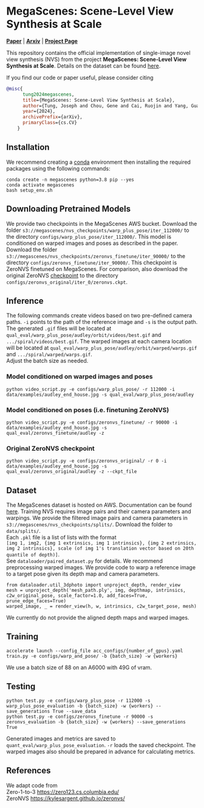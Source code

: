 # MegaScenes: Scene-Level View Synthesis at Scale

[**Paper**](https://megascenes.github.io/MegaScenes_paper_v1.pdf) | [**Arxiv**](https://arxiv.org/abs/) | [**Project Page**](https://megascenes.github.io) <br>


This repository contains the official implementation of single-image novel view synthesis (NVS) from the project **MegaScenes: Scene-Level View Synthesis at Scale**. Details on the dataset can be found [here](https://github.com/MegaScenes/dataset).

If you find our code or paper useful, please consider citing
```bibtex
@misc{
      tung2024megascenes,
      title={MegaScenes: Scene-Level View Synthesis at Scale}, 
      author={Tung, Joseph and Chou, Gene and Cai, Ruojin and Yang, Guandao and Zhang, Kai and Wetzstein, Gordon and Hariharan, Bharath and Snavely, Noah},
      year={2024},
      archivePrefix={arXiv},
      primaryClass={cs.CV}
    }
```

## Installation
We recommend creating a [conda](https://www.anaconda.com/) environment then installing the required packages using the following commands:

```
conda create -n megascenes python=3.8 pip --yes
conda activate megascenes
bash setup_env.sh
```

## Downloading Pretrained Models 
We provide two checkpoints in the MegaScenes AWS bucket. Download the folder `s3://megascenes/nvs_checkpoints/warp_plus_pose/iter_112000/` to the directory `configs/warp_plus_pose/iter_112000/`. This model is conditioned on warped images and poses as described in the paper. Download the folder `s3://megascenes/nvs_checkpoints/zeronvs_finetune/iter_90000/` to the directory `configs/zeronvs_finetune/iter_90000/`. This checkpoint is ZeroNVS finetuned on MegaScenes. For comparison, also download the original ZeroNVS [checkpoint](https://drive.google.com/file/d/17WEMfs2HABJcdf4JmuIM3ti0uz37lSZg/view) to the directory `configs/zeronvs_original/iter_0/zeronvs.ckpt`.

## Inference 
The following commands create videos based on two pre-defined camera paths. `-i` points to the path of the reference image and `-s` is the output path. <br>
The generated `.gif` files will be located at `qual_eval/warp_plus_pose/audley/orbit/videos/best.gif` and `.../spiral/videos/best.gif`. The warped images at each camera location will be located at `qual_eval/warp_plus_pose/audley/orbit/warped/warps.gif` and `.../spiral/warped/warps.gif`. <br>
Adjust the batch size as needed. 

### Model conditioned on warped images and poses
```
python video_script.py -e configs/warp_plus_pose/ -r 112000 -i data/examples/audley_end_house.jpg -s qual_eval/warp_plus_pose/audley
```

### Model conditioned on poses (i.e. finetuning ZeroNVS)
```
python video_script.py -e configs/zeronvs_finetune/ -r 90000 -i data/examples/audley_end_house.jpg -s qual_eval/zeronvs_finetune/audley -z
``` 

### Original ZeroNVS checkpoint 
```
python video_script.py -e configs/zeronvs_original/ -r 0 -i data/examples/audley_end_house.jpg -s qual_eval/zeronvs_original/audley -z --ckpt_file
```

## Dataset
The MegaScenes dataset is hosted on AWS. Documentation can be found [here](https://github.com/MegaScenes/dataset). Training NVS requires image pairs and their camera parameters and warpings. We provide the filtered image pairs and camera parameters in `s3://megascenes/nvs_checkpoints/splits/`. Download the folder to `data/splits/`. <br> 
Each `.pkl` file is a list of lists with the format <br>
`[img 1, img2, {img 1 extrinsics, img 1 intrinsics}, {img 2 extrinsics, img 2 intrinsics}, scale (of img 1's translation vector based on 20th quantile of depth)]`. <br>
See `dataloader/paired_dataset.py` for details.
We recommend preprocessing warped images. We provide code to warp a reference image to a target pose given its depth map and camera parameters. 
```
from dataloader.util_3dphoto import unproject_depth, render_view
mesh = unproject_depth('mesh_path.ply', img, depthmap, intrinsics, c2w_original_pose, scale_factor=1.0, add_faces=True, prune_edge_faces=True)
warped_image, _ = render_view(h, w, intrinsics, c2w_target_pose, mesh)
```
We currently do not provide the aligned depth maps and warped images.
<br>


## Training
```
accelerate launch --config_file acc_configs/{number_of_gpus}.yaml train.py -e configs/warp_and_pose/ -b {batch_size} -w {workers}  
```
We use a batch size of 88 on an A6000 with 49G of vram. 


## Testing
```
python test.py -e configs/warp_plus_pose -r 112000 -s warp_plus_pose_evaluation -b {batch_size} -w {workers} --save_generations True --save_data
python test.py -e configs/zeronvs_finetune -r 90000 -s zeronvs_evaluation -b {batch_size} -w {workers} --save_generations True 
```
Generated images and metrics are saved to `quant_eval/warp_plus_pose_evaluation`. `-r` loads the saved checkpoint. The warped images also should be prepared in advance for calculating metrics. 


## References
We adapt code from <br>
Zero-1-to-3 https://zero123.cs.columbia.edu/ <br>
ZeroNVS https://kylesargent.github.io/zeronvs/